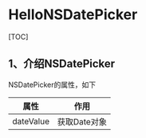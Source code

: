 # HelloNSDatePicker

[TOC]

## 1、介绍NSDatePicker

NSDatePicker的属性，如下

| 属性      | 作用         |
| --------- | ------------ |
| dateValue | 获取Date对象 |







